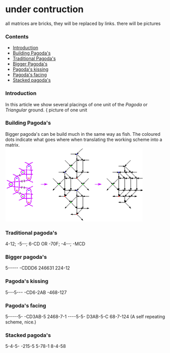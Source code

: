 # under contruction
all matrices are bricks, they will be replaced by links.
there will be pictures

### Contents
* [Introduction](#introduction)
* [Building Pagoda's](#building-pagodas)
* [Traditional Pagoda's](#traditional-pagodas)
* [Bigger Pagoda's](#bigger-pagodas)
* [Pagoda's kissing](#pagodas-kissing)
* [Pagoda's facing](#pagodas-facing)
* [Stacked pagoda's](#stacked-pagodas)


### Introduction
In this article we show several placings of one unit of the _Pagoda_ or _Triangular_ ground.
{ picture of one unit

### Building Pagoda's
Bigger pagoda's can be build much in the same way as fish. The coloured dots indicate what goes where when translating the working scheme into a matrix.        
![building pagoda's][build pagoda]

### Traditional pagoda's
4-12; -5--; 6-CD OR -70F; -4--; -MCD

### Bigger pagoda's
5-----
-CDDD6
246631
224-12

### Pagoda's kissing
5---5---
-CD6-2AB
-468-127

### Pagoda's facing
5-----5-
-CD3AB-5
2468-7-1
----5-5-
D3AB-5-C
68-7-124
(A self repeating scheme, nice.)

### Stacked pagoda's
5-4-5-
-215-5
5-78-1
8-4-58

[build pagoda]: https://github.com/MAETempels/MAE-gf/blob/master/images/gf%20build%20pagoda.png